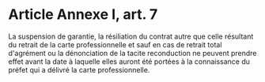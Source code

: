 # Article Annexe I, art. 7

La suspension de garantie, la résiliation du contrat autre que celle résultant du retrait de la carte professionnelle et sauf en cas de retrait total d'agrément ou la dénonciation de la tacite reconduction ne peuvent prendre effet avant la date à laquelle elles auront été portées à la connaissance du préfet qui a délivré la carte professionnelle.
